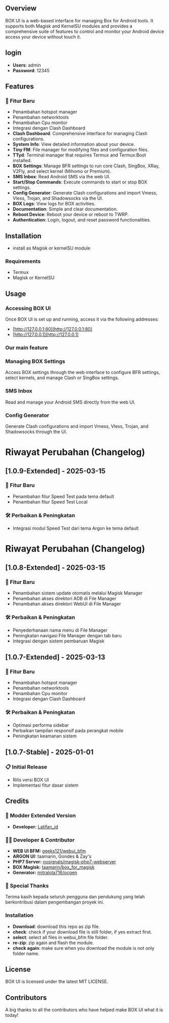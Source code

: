 
## Overview
BOX UI is a web-based interface for managing Box for Android tools. It supports both Magisk and KernelSU modules and provides a comprehensive suite of features to control and monitor your Android device access your device without touch it.
## login

- **Users**: admin
- **Password**: 12345

## Features
### 🚀 Fitur Baru
- Penambahan hotspot manager
- Penambahan networktools  
- Penambahan Cpu monitor
- Integrasi dengan Clash Dashboard
- **Clash Dashboard**: Comprehensive interface for managing Clash configurations.
- **System Info**: View detailed information about your device.
- **Tiny FM**: File manager for modifying files and configuration files.
- **TTyd**: Terminal manager that requires Termux and Termux:Boot installed.
- **BOX Settings**: Manage BFR settings to run core Clash, SingBox, XRay, V2Fly, and select kernel (Mihomo or Premium).
- **SMS Inbox**: Read Android SMS via the web UI.
- **Start/Stop Commands**: Execute commands to start or stop BOX settings.
- **Config Generator**: Generate Clash configurations and import Vmess, Vless, Trojan, and Shadowsocks via the UI.
- **BOX Logs**: View logs for BOX activities.
- **Documentation**: Simple and clear documentation.
- **Reboot Device**: Reboot your device or reboot to TWRP.
- **Authentication**: Login, logout, and reset password functionalities.


## Installation

- install as Magisk or kernelSU module

### Requirements

- Termux
- Magisk or KernelSU



## Usage

### Accessing BOX UI

Once BOX UI is set up and running, access it via the following addresses:
- [http://127.0.0.1:80](http://127.0.0.1:80)
- [http://127.0.0.1](http://127.0.0.1)

### Our main feature
### Managing BOX Settings

Access BOX settings through the web interface to configure BFR settings, select kernels, and manage Clash or SingBox settings.

### SMS Inbox

Read and manage your Android SMS directly from the web UI.

### Config Generator

Generate Clash configurations and import Vmess, Vless, Trojan, and Shadowsocks through the UI.
# Riwayat Perubahan (Changelog)

## [1.0.9-Extended] - 2025-03-15

### 🚀 Fitur Baru
- Penambahan fitur Speed Test pada tema default
- Penambahan fitur Speed Test Local
### 🛠️ Perbaikan & Peningkatan
- Integrasi modul Speed Test dari tema Argon ke tema default

# Riwayat Perubahan (Changelog)
## [1.0.8-Extended] - 2025-03-15

### 🚀 Fitur Baru
- Penambahan sistem update otomatis melalui Magisk Manager
- Penambahan akses direktori ADB di File Manager
- Penambahan akses direktori WebUI di File Manager

### 🛠️ Perbaikan & Peningkatan
- Penyederhanaan nama menu di File Manager
- Peningkatan navigasi File Manager dengan tab baru
- Integrasi dengan sistem pembaruan Magisk
## [1.0.7-Extended] - 2025-03-13

### 🚀 Fitur Baru
- Penambahan hotspot manager
- Penambahan networktools  
- Penambahan Cpu monitor
- Integrasi dengan Clash Dashboard

### 🛠️ Perbaikan & Peningkatan
- Optimasi performa sidebar
- Perbaikan tampilan responsif pada perangkat mobile
- Peningkatan keamanan sistem

## [1.0.7-Stable] - 2025-01-01

### 📋 Initial Release
- Rilis versi BOX UI
- Implementasi fitur dasar sistem

## Credits

### 🌟 Modder Extended Version
- **Developer:** [Latifan_id](https://github.com/latifangren)

### 👨‍💻 Developer & Contributor
- **WEB UI BFM:** [geeks121/webui_bfm](https://github.com/geeks121/webui_bfm)
- **ARGON UI:** taamarin, Gondes & Zay's
- **PHP7 Server:** [nosignals/magisk-php7-webserver](https://github.com/nosignals/magisk-php7-webserver)
- **BOX Magisk:** [taamarin/box_for_magisk](https://github.com/taamarin/box_for_magisk)
- **Generator:** [mitralola716/ocgen](https://github.com/mitralola716/ocgen)

### 💝 Special Thanks
Terima kasih kepada seluruh pengguna dan pendukung yang telah berkontribusi dalam pengembangan proyek ini. 
### Installation
- **Download**: download this repo as zip file.
- **check**: check if your download file is still folder, if yes extract first.
- **select**: select all files in webui_bfm file folder.
- **re-zip**: zip again and flash the module.
- **check again**: make sure when you download the module is not only folder name.



## License

BOX UI is licensed under the latest MIT LICENSE.

## Contributors

A big thanks to all the contributors who have helped make BOX UI what it is today!
